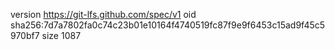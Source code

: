 version https://git-lfs.github.com/spec/v1
oid sha256:7d7a7802fa0c74c23b01e10164f4740519fc87f9e9f6453c15ad9f45c5970bf7
size 1087
